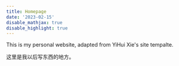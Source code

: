 ```yaml
---
title: Homepage
date: '2023-02-15'
disable_mathjax: true
disable_highlight: true
---
```


This is my personal website, adapted from YiHui Xie's site tempalte. 

这里是我以后写东西的地方。
